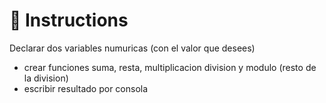 # 📝 Instructions

Declarar dos variables numuricas (con el valor que desees) 

+ crear funciones suma, resta, multiplicacion division y modulo (resto de la division)
+ escribir resultado por consola

